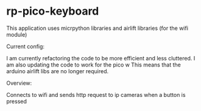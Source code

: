 # rp-pico-keyboard


This application uses micrpython libraries and airlift libraries (for the wifi module)


Current config:

I am currently refactoring the code to be more efficient and less cluttered. I am also updating the code to work for the pico w
This means that the arduino airlift libs are no longer required.


Overview:

Connects to wifi and sends http request to ip cameras when a button is pressed
